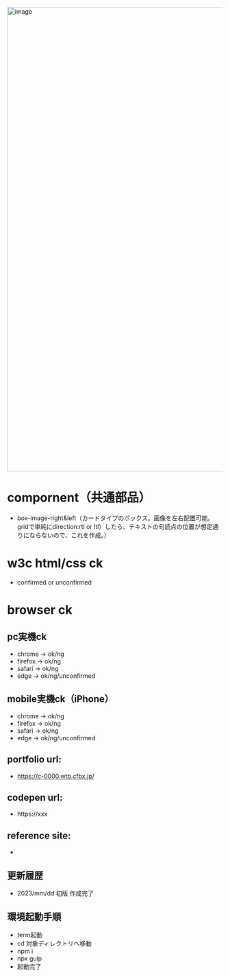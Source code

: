 <img width="1083" alt="image" src="https://user-images.githubusercontent.com/99580997/228951016-87c6b5ad-ca0a-4146-94bb-ae1a8d6e7821.png">

# compornent（共通部品）
- box-image-right&left（カードタイプのボックス。画像を左右配置可能。gridで単純にdirection:rtl or ltl）したら、テキストの句読点の位置が想定通りにならないので、これを作成。）

# w3c html/css ck
- confirmed or unconfirmed

# browser ck
## pc実機ck
- chrome → ok/ng
- firefox → ok/ng
- safari → ok/ng
- edge → ok/ng/unconfirmed
## mobile実機ck（iPhone）
- chrome → ok/ng
- firefox → ok/ng
- safari → ok/ng
- edge → ok/ng/unconfirmed

## portfolio url:

- https://c-0000.wtb.cfbx.jp/

## codepen url:
- https://xxx

## reference site:
- 

## 更新履歴

- 2023/mm/dd 初版 作成完了

## 環境起動手順
- term起動
- cd 対象ディレクトリへ移動
- npm i
- npx gulp
- 起動完了
